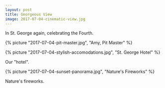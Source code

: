 ```yaml
---
layout: post
title: Georgeous View
image: 2017-07-04-cinematic-view.jpg
---
```


In St. George again, celebrating the Fourth.


<!--more-->
{% picture "2017-07-04-pit-master.jpg", "Amy, Pit Master"  %}

{% picture "2017-07-04-stylish-accomodations.jpg", "St. George Hotel"  %}

Our "hotel".  


{% picture "2017-07-04-sunset-panorama.jpg", "Nature's Fireworks"  %}

Nature's fireworks.  

  







